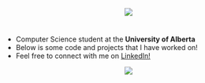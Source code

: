 <!-- Animated Introduction (credits to DenverCoder1) -->
<div align="center">
  <picture>
    <source media="(prefers-color-scheme: dark)" srcset="https://readme-typing-svg.herokuapp.com?font=Fira+Code&size=25&duration=2500&pause=1500&color=0096FF&background=FFFFFF00&center=true&vCenter=true&repeat=false&width=435&lines=Hello!;My+Name+is+Arib+Amin" />
    <img src="https://readme-typing-svg.herokuapp.com?font=Fira+Code&size=25&duration=2500&pause=1500&color=001D1D&background=FFFFFF00&center=true&vCenter=true&repeat=false&width=435&lines=Hello!;My+Name+is+Arib+Amin" />
  </picture>
  <h1 />
</div>

<!-- Description -->
<ul>
  <li> Computer Science student at the <strong>University of Alberta</strong> </li>
  <li> Below is some code and projects that I have worked on! </li>
  <li> Feel free to connect with me on <a href=https://www.linkedin.com/in/aribamin/> LinkedIn! </a><br /> </li>
</ul>
<!-- Github Stats (credits to Anuraghazra) -->
<!-- <div align="center">
  
  [![Github stats-Dark](https://github-readme-stats.vercel.app/api?username=aribamin&show_icons=true&theme=dark&title_color=FFE2E2#gh-dark-mode-only)](https://github.com/anuraghazra/github-readme-stats#gh-dark-mode-only)
[![Github stats-Light](https://github-readme-stats.vercel.app/api?username=aribamin&show_icons=true&theme=default&title_color=001D1D#gh-light-mode-only)](https://github.com/anuraghazra/github-readme-stats#gh-light-mode-only)
  
</div> -->

<!-- Notable Repositories (credits to DenverCoder1) -->
<div align="center">
  <picture>
    <source media="(prefers-color-scheme: dark)" srcset="https://readme-typing-svg.herokuapp.com?font=Fira+Code&size=25&duration=2500&pause=1500&color=0096FF&background=FFFFFF00&center=true&vCenter=true&repeat=false&width=435&lines=Notable+Repositories+Below" />
    <img src="https://readme-typing-svg.herokuapp.com?font=Fira+Code&size=25&duration=2500&pause=1500&color=001D1D&background=FFFFFF00&center=true&vCenter=true&repeat=false&width=435&lines=Notable+Repositories" />
  </picture>
</div>

